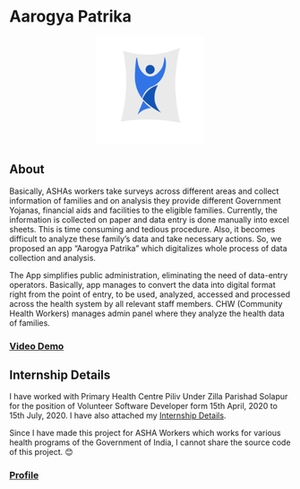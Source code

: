 # Aarogya Patrika

[<p align="center">
<img alt="MediumX logo"
        height="192"
        src="./assets/AshaS.png">](./assets/AshaS.png)

</p>

## About

Basically, ASHAs workers take surveys across different areas and collect information of families and on analysis they provide different Government Yojanas, financial aids and facilities to the eligible families. Currently, the information is collected on paper and data entry is done manually into excel sheets. This is time consuming and tedious procedure. Also, it becomes difficult to analyze these family’s data and take necessary actions. So, we proposed an app “Aarogya Patrika” which digitalizes whole process of data collection and analysis.

The App simplifies public administration, eliminating the need of data-entry operators. Basically, app manages to convert the data into digital format right from the point of entry, to be used, analyzed, accessed and processed across the health system by all relevant staff members. CHW (Community Health Workers) manages admin panel where they analyze the health data of families.

### [Video Demo](https://drive.google.com/file/d/1IPi3e2KOkV_28yrEoLJ4BLV0J0pk5pHu/view?usp=sharing)

## Internship Details

I have worked with Primary Health Centre Piliv Under Zilla Parishad Solapur for the position of Volunteer Software Developer form 15th April, 2020 to 15th July, 2020. I have also attached my [Internship Details](https://drive.google.com/file/d/1OXNwl5SqjxVOyzGlhEUEXSzBHJbmZUtW/view).

Since I have made this project for ASHA Workers which works for various health programs of the Government of India, I cannot share the source code of this project. 😊

### [Profile](https://github.com/KartikCD)
